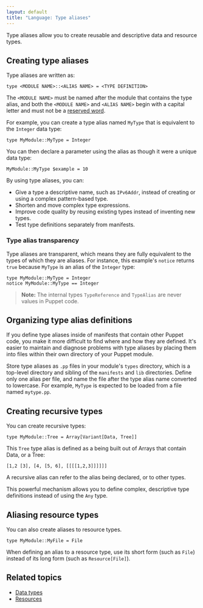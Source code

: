 ```yaml
---
layout: default
title: "Language: Type aliases"
---
```


[reserved]: ./lang_reserved.html

Type aliases allow you to create reusable and descriptive data and resource types.

## Creating type aliases

Type aliases are written as:

``` puppet
type <MODULE NAME>::<ALIAS NAME> = <TYPE DEFINITION>
```

The `<MODULE NAME>` must be named after the module that contains the type alias, and both the `<MODULE NAME>` and `<ALIAS NAME>` begin with a capital letter and must not be a [reserved word][reserved].

For example, you can create a type alias named `MyType` that is equivalent to the `Integer` data type:

``` puppet
type MyModule::MyType = Integer
```

You can then declare a parameter using the alias as though it were a unique data type:

``` puppet
MyModule::MyType $example = 10
```

By using type aliases, you can:

-   Give a type a descriptive name, such as `IPv6Addr`, instead of creating or using a complex pattern-based type.
-   Shorten and move complex type expressions.
-   Improve code quality by reusing existing types instead of inventing new types.
-   Test type definitions separately from manifests.

### Type alias transparency

Type aliases are transparent, which means they are fully equivalent to the types of which they are aliases. For instance, this example's `notice` returns `true` because `MyType` is an alias of the `Integer` type:

``` puppet
type MyModule::MyType = Integer
notice MyModule::MyType == Integer
```

> **Note:** The internal types `TypeReference` and `TypeAlias` are never values in Puppet code.

## Organizing type alias definitions

If you define type aliases inside of manifests that contain other Puppet code, you make it more difficult to find where and how they are defined. It's easier to maintain and diagnose problems with type aliases by placing them into files within their own directory of your Puppet module.

Store type aliases as `.pp` files in your module's `types` directory, which is a top-level directory and sibling of the `manifests` and `lib` directories. Define only one alias per file, and name the file after the type alias name converted to lowercase. For example, `MyType` is expected to be loaded from a file named `mytype.pp`.

## Creating recursive types

You can create recursive types:

``` puppet
type MyModule::Tree = Array[Variant[Data, Tree]]
```

This `Tree` type alias is defined as a being built out of Arrays that contain Data, or a Tree:

```
[1,2 [3], [4, [5, 6], [[[[1,2,3]]]]]]
```

A recursive alias can refer to the alias being declared, or to other types.

This powerful mechanism allows you to define complex, descriptive type definitions instead of using the `Any` type.

## Aliasing resource types

You can also create aliases to resource types.

``` puppet
type MyModule::MyFile = File
```

When defining an alias to a resource type, use its short form (such as `File`) instead of its long form (such as `Resource[File]`).

## Related topics

-   [Data types](./lang_data_type.md)
-   [Resources](./lang_resources.md)
